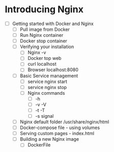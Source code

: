 # Introducing Nginx

- [ ] Getting started with Docker and Nginx
    - [ ] Pull image from Docker
    - [ ] Run Nginx container
    - [ ] Docker stop container
    - [ ] Verifying your installation
        - [ ] Nginx -v
        - [ ] Docker top web
        - [ ] curl localhost
        - [ ] Browser localhost:8080
    - [ ] Basic Service management
        - [ ] service nginx start
        - [ ] service nginx stop
        - [ ] Nginx commands
            - [ ] -h
            - [ ] -v -V
            - [ ] -t -T
            - [ ] -s signal
    - [ ] Nginx default folder /usr/share/nginx/html
    - [ ] Docker-compose file - using volumes
    - [ ] Serving custom pages - index.html
    - [ ] Building a new Nginx image
        - [ ] DockerFile